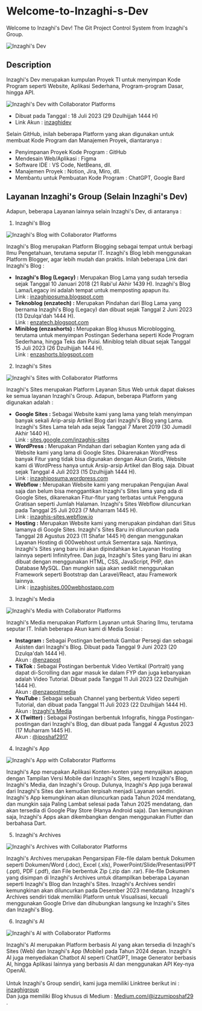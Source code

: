 # Welcome-to-Inzaghi-s-Dev
Welcome to Inzaghi's Dev! The Git Project Control System from Inzaghi's Group.

![Inzaghi's Dev](/images/inzaghis-dev-by-inzaghis-group-corp.png)

## Description
Inzaghi's Dev merupakan kumpulan Proyek TI untuk menyimpan Kode Program seperti Website, Aplikasi Sederhana, Program-program Dasar, hingga API.

![Inzaghi's Dev with Collaborator Platforms](/images/inzaghis-dev-with-collabolator-platforms.png)
* Dibuat pada Tanggal : 18 Juli 2023 (29 Dzulhijjah 1444 H)
* Link Akun : [inzaghidev](https://github.com/inzaghidev)

Selain GitHub, inilah beberapa Platform yang akan digunakan untuk membuat Kode Program dan Manajemen Proyek, diantaranya :
* Penyimpanan Proyek Kode Program : GitHub
* Mendesain Web/Aplikasi : Figma
* Software IDE : VS Code, NetBeans, dll.
* Manajemen Proyek : Notion, Jira, Miro, dll.
* Membantu untuk Pembuatan Kode Program : ChatGPT, Google Bard

## Layanan Inzaghi's Group (Selain Inzaghi's Dev)

Adapun, beberapa Layanan lainnya selain Inzaghi's Dev, di antaranya :

1. Inzaghi's Blog

![Inzaghi's Blog with Collaborator Platforms](/images/inzaghis-blog-with-collabolator-platforms.png)

Inzaghi's Blog merupakan Platform Blogging sebagai tempat untuk berbagi Ilmu Pengetahuan, terutama seputar IT. Inzaghi's Blog lebih menggunakan Platform Blogger, agar lebih mudah dan praktis. Inilah beberapa Link dari Inzaghi's Blog :
* **Inzaghi's Blog (Legacy) :** Merupakan Blog Lama yang sudah tersedia sejak Tanggal 10 Januari 2018 (21 Rabi'ul Akhir 1439 H). Inzaghi's Blog Lama/Legacy ini adalah tempat untuk memposting apapun itu.\
  Link : [inzaghiposuma.blogspot.com](https://inzaghiposuma.blogspot.com)
* **Teknoblog (enzatech) :** Merupakan Pindahan dari Blog Lama yang bernama Inzaghi's Blog (Legacy) dan dibuat sejak Tanggal 2 Juni 2023 (13 Dzulqa'dah 1444 H).\
  Link : [enzatech.blogspot.com](https://enzatech.blogspot.com)
* **Miniblog (enzashorts) :** Merupakan Blog khusus Microblogging, terutama untuk menyimpan Postingan Sederhana seperti Kode Program Sederhana, hingga Teks dan Puisi. Miniblog telah dibuat sejak Tanggal 15 Juli 2023 (26 Dzulhijjah 1444 H).\
  Link : [enzashorts.blogspot.com](https://enzashorts.blogspot.com)

2. Inzaghi's Sites

![Inzaghi's Sites with Collaborator Platforms](/images/inzaghis-sites-with-collabolator-platforms.png)

Inzaghi's Sites merupakan Platform Layanan Situs Web untuk dapat diakses ke semua layanan Inzaghi's Group. Adapun, beberapa Platform yang digunakan adalah :
* **Google Sites :** Sebagai Website kami yang lama yang telah menyimpan banyak sekali Arip-arsip Artikel Blog dari Inzaghi's Blog yang Lama. Inzaghi's Sites Lama telah ada sejak Tanggal 7 Maret 2019 (30 Jumadil Akhir 1440 H).\
  Link : [sites.google.com/inzaghis-sites](https://sites.google.com/view/inzaghis-sites)
* **WordPress :** Merupakan Pindahan dari sebagian Konten yang ada di Website kami yang lama di Google Sites. Dikarenakan WordPress banyak Fitur yang tidak bisa digunakan dengan Akun Gratis, Website kami di WordPress hanya untuk Arsip-arsip Artikel dan Blog saja. Dibuat sejak Tanggal 4 Juli 2023 (15 Dzulhijjah 1444 H).\
  Link : [inzaghiposuma.wordpress.com](https://inzaghiposuma.wordpress.com)
* **Webflow :** Merupakan Website kami yang merupakan Pengujian Awal saja dan belum bisa menggantikan Inzaghi's Sites lama yang ada di Google Sites, dikarenakan Fitur-fitur yang terbatas untuk Pengguna Gratisan seperti Jumlah Halaman. Inzaghi's Sites Webflow diluncurkan pada Tanggal 25 Juli 2023 (7 Muharram 1445 H).\
  Link : [inzaghis-sites.webflow.io](https://inzaghi-site.webflow.io)
* **Hosting :** Merupakan Website kami yang merupakan pindahan dari Situs lamanya di Google Sites. Inzaghi's Sites Baru ini diluncurkan pada Tanggal 28 Agustus 2023 (11 Shafar 1445 H) dengan menggunakan Layanan Hosting di 000webhost untuk Sementara saja. Nantinya, Inzaghi's Sites yang baru ini akan dipindahkan ke Layanan Hosting lainnya seperti Infinityfree. Dan juga, Inzaghi's Sites yang Baru ini akan dibuat dengan menggunakan HTML, CSS, JavaScript, PHP, dan Database MySQL. Dan mungkin saja akan sedikit menggunakan Framework seperti Bootstrap dan Laravel/React, atau Framework lainnya.\
  Link : [inzaghisites.000webhostapp.com](https://inzaghisites.000webhostapp.com)
  
3. Inzaghi's Media

![Inzaghi's Media with Collaborator Platforms](/images/inzaghis-media-with-collabolator-platforms.png)

Inzaghi's Media merupakan Platform Layanan untuk Sharing Ilmu, terutama seputar IT. Inilah beberapa Akun kami di Media Sosial :
* **Instagram :** Sebagai Postingan berbentuk Gambar Persegi dan sebagai Asisten dari Inzaghi's Blog. Dibuat pada Tanggal 9 Juni 2023 (20 Dzulqa'dah 1444 H).\
  Akun : [@enzapost](https://www.instagram.com/enzapost)
* **TikTok :** Sebagai Postingan berbentuk Video Vertikal (Portrait) yang dapat di-Scrolling dan agar masuk ke dalam FYP dan juga kebanyakan adalah Video Tutorial. Dibuat pada Tanggal 11 Juli 2023 (22 Dzulhijjah 1444 H).\
  Akun : [@enzapostmedia](https://www.tiktok.com/@enzapostmedia)
* **YouTube :** Sebagai sebuah Channel yang berbentuk Video seperti Tutorial, dan dibuat pada Tanggal 11 Juli 2023 (22 Dzulhijjah 1444 H).\
  Akun : [Inzaghi's Media](https://www.youtube.com/@enzavlogpost)
* **X (Twitter) :** Sebagai Postingan berbentuk Infografis, hingga Postingan-postingan dari Inzaghi's Blog, dan dibuat pada Tanggal 4 Agustus 2023 (17 Muharram 1445 H).\
  Akun : [@iposhaf2917](https://twitter.com/iposhaf2917)

4. Inzaghi's App

![Inzaghi's App with Collaborator Platforms](/images/inzaghis-app-with-collabolator-platforms.png)

Inzaghi's App merupakan Aplikasi Konten-konten yang menyajikan apapun dengan Tampilan Versi Mobile dari Inzaghi's Sites, seperti Inzaghi's Blog, Inzaghi's Media, dan Inzaghi's Group. Dulunya, Inzaghi's App juga berawal dari Inzaghi's Sites dan kemudian terpisah menjadi Layanan sendiri. Inzaghi's App kemungkinan akan diluncurkan pada Tahun 2024 mendatang, dan mungkin saja Paling Lambat selesai pada Tahun 2025 mendatang, dan akan tersedia di Google Play Store (Hanya Android saja). Dan kemungkinan saja, Inzaghi's Apps akan dikembangkan dengan menggunakan Flutter dan berbahasa Dart.

5. Inzaghi's Archives

![Inzaghi's Archives with Collaborator Platforms](/images/inzaghis-archives-with-collabolator-platforms.png)

Inzaghi's Archives merupakan Pengarsipan File-file dalam bentuk Dokumen seperti Dokumen/Word (.doc), Excel (.xls), PowerPoint/Slide/Presentasi/PPT (.ppt), PDF (.pdf), dan File berbentuk Zip (.zip dan .rar). File-file Dokumen yang disimpan di Inzaghi's Archives untuk ditampilkan beberapa Layanan seperti Inzaghi's Blog dan Inzaghi's Sites. Inzaghi's Archives sendiri kemungkinan akan diluncurkan pada Desember 2023 mendatang. Inzaghi's Archives sendiri tidak memiliki Platform untuk Visualisasi, kecuali menggunakan Google Drive dan dihubungkan langsung ke Inzaghi's Sites dan Inzaghi's Blog.

6. Inzaghi's AI

![Inzaghi's AI with Collaborator Platforms](/images/inzaghis-ai-with-collabolator-platforms.png)

Inzaghi's AI merupakan Platform berbasis AI yang akan tersedia di Inzaghi's Sites (Web) dan Inzaghi's App (Mobile) pada Tahun 2024 depan. Inzaghi's AI juga menyediakan Chatbot AI seperti ChatGPT, Image Generator berbasis AI, hingga Aplikasi lainnya yang berbasis AI dan menggunakan API Key-nya OpenAI.
\
\
Untuk Inzaghi's Group sendiri, kami juga memiliki Linktree berikut ini :
[inzaghigroup](https://linktr.ee/inzaghigroup)
\
Dan juga memiliki Blog khusus di Medium :
[Medium.com/@izzumiposhaf29](https://medium.com/@izzumiposhaf29)
\
.
